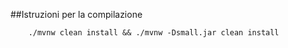##Istruzioni per la compilazione
```
    ./mvnw clean install && ./mvnw -Dsmall.jar clean install
```